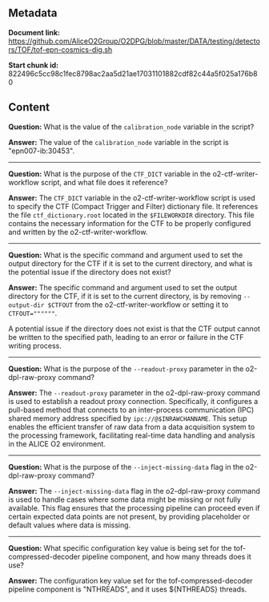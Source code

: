 ## Metadata

**Document link:** https://github.com/AliceO2Group/O2DPG/blob/master/DATA/testing/detectors/TOF/tof-epn-cosmics-dig.sh

**Start chunk id:** 822496c5cc98c1fec8798ac2aa5d21ae17031101882cdf82c44a5f025a176b80

## Content

**Question:** What is the value of the `calibration_node` variable in the script?

**Answer:** The value of the `calibration_node` variable in the script is "epn007-ib:30453".

---

**Question:** What is the purpose of the `CTF_DICT` variable in the o2-ctf-writer-workflow script, and what file does it reference?

**Answer:** The `CTF_DICT` variable in the o2-ctf-writer-workflow script is used to specify the CTF (Compact Trigger and Filter) dictionary file. It references the file `ctf_dictionary.root` located in the `$FILEWORKDIR` directory. This file contains the necessary information for the CTF to be properly configured and written by the o2-ctf-writer-workflow.

---

**Question:** What is the specific command and argument used to set the output directory for the CTF if it is set to the current directory, and what is the potential issue if the directory does not exist?

**Answer:** The specific command and argument used to set the output directory for the CTF, if it is set to the current directory, is by removing `--output-dir $CTFOUT` from the o2-ctf-writer-workflow or setting it to `CTFOUT=""""""`.

A potential issue if the directory does not exist is that the CTF output cannot be written to the specified path, leading to an error or failure in the CTF writing process.

---

**Question:** What is the purpose of the `--readout-proxy` parameter in the o2-dpl-raw-proxy command?

**Answer:** The `--readout-proxy` parameter in the o2-dpl-raw-proxy command is used to establish a readout proxy connection. Specifically, it configures a pull-based method that connects to an inter-process communication (IPC) shared memory address specified by `ipc://@$INRAWCHANNAME`. This setup enables the efficient transfer of raw data from a data acquisition system to the processing framework, facilitating real-time data handling and analysis in the ALICE O2 environment.

---

**Question:** What is the purpose of the `--inject-missing-data` flag in the o2-dpl-raw-proxy command?

**Answer:** The `--inject-missing-data` flag in the o2-dpl-raw-proxy command is used to handle cases where some data might be missing or not fully available. This flag ensures that the processing pipeline can proceed even if certain expected data points are not present, by providing placeholder or default values where data is missing.

---

**Question:** What specific configuration key value is being set for the tof-compressed-decoder pipeline component, and how many threads does it use?

**Answer:** The configuration key value set for the tof-compressed-decoder pipeline component is "NTHREADS", and it uses ${NTHREADS} threads.